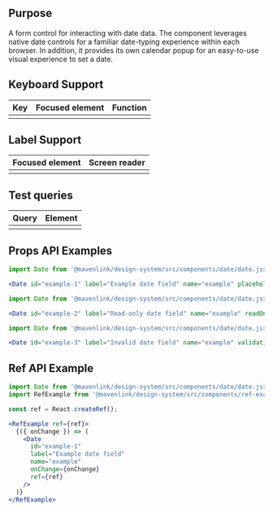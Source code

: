 ## Purpose

A form control for interacting with date data.
The component leverages native date controls for a familiar date-typing experience within each browser.
In addition, it provides its own calendar popup for an easy-to-use visual experience to set a date.

## Keyboard Support

| Key | Focused element | Function |
| --- | --------------- | -------- |
|     |                 |          |

## Label Support

| Focused element | Screen reader |
| --------------- | ------------- |
|                 |               |

## Test queries

| Query | Element |
| ----- | ------- |
|       |         |

## Props API Examples

```jsx
import Date from '@mavenlink/design-system/src/components/date/date.jsx';

<Date id="example-1" label="Example date field" name="example" placeholder="YYYY-MM-DD" required />
```

```jsx
import Date from '@mavenlink/design-system/src/components/date/date.jsx';

<Date id="example-2" label="Read-only date field" name="example" readOnly value="2020-06-06" />
```

```jsx
import Date from '@mavenlink/design-system/src/components/date/date.jsx';

<Date id="example-3" label="Invalid date field" name="example" validationMessage="There is something wrong." />
```

## Ref API Example

```jsx
import Date from '@mavenlink/design-system/src/components/date/date.jsx';
import RefExample from '@mavenlink/design-system/src/components/ref-example/ref-example.jsx';

const ref = React.createRef();

<RefExample ref={ref}>
  {({ onChange }) => (
    <Date 
      id="example-1" 
      label="Example date field" 
      name="example" 
      onChange={onChange} 
      ref={ref}
    />
  )}
</RefExample>
```
